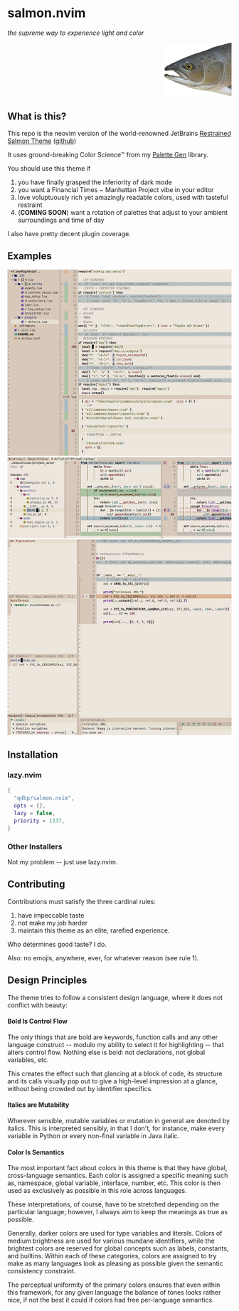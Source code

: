 # salmon.nvim

*the supreme way to experience light and color*

<div align="right">
  <img src="media/salmonhead.png" alt="Salmon Head" width="30%">
</div>

## What is this?

This repo is the neovim version of the world-renowned JetBrains [Restrained Salmon Theme](https://plugins.jetbrains.com/plugin/16259-restrained-salmon-theme/edit/analytics) ([github](https://github.com/qdbp/SalmonTheme))

It uses ground-breaking Color Science™ from my [Palette Gen](https://github.com/qdbp/palette_gen) library.

You should use this theme if
1. you have finally grasped the inferiority of dark mode
2. you want a Financial Times ~ Manhattan Project vibe in your editor
3. love voluptuously rich yet amazingly readable colors, used with tasteful restraint
4. (**COMING SOON**) want a rotation of palettes that adjust to your ambient surroundings and time of day

I also have pretty decent plugin coverage.

## Examples

![code example 1](media/salmon_nvim_1.png)
![neogit example](media/salmon_nvim_2.png)
![dap ui example](media/salmon_nvim_3.png)

## Installation

### lazy.nvim

```lua
{
  "qdbp/salmon.nvim",
  opts = {},
  lazy = false,
  priority = 1337,
}
```

### Other Installers

Not my problem -- just use lazy.nvim.

## Contributing

Contributions must satisfy the three cardinal rules:

1. have impeccable taste
2. not make my job harder
3. maintain this theme as an elite, rarefied experience.

Who determines good taste? I do.

Also: no emojis, anywhere, ever, for whatever reason (see rule 1).

## Design Principles

The theme tries to follow a consistent design language, where it does not conflict with beauty:

#### Bold Is Control Flow

The only things that are bold are keywords, function calls and any other
language construct -- modulo my ability to select it for highlighting -- that
alters control flow. Nothing else is bold: not declarations, not global
variables, etc.

This creates the effect such that glancing at a block of code, its structure
and its calls visually pop out to give a high-level impression at a glance, without
being crowded out by identifier specifics.

#### Italics are Mutability

Wherever sensible, mutable variables or mutation in general are denoted by
italics. This is interpreted sensibly, in that I don't, for instance, make every
variable in Python or every non-final variable in Java italic.

#### Color Is Semantics

The most important fact about colors in this theme is that they have global,
cross-language semantics. Each color is assigned a specific meaning such as,
namespace, global variable, interface, number, etc. This color is then used as
exclusively as possible in this role across languages.

These interpretations, of course, have to be stretched depending on the
particular language; however, I always aim to keep the meanings as true as
possible.

Generally, darker colors are used for type variables and literals.
Colors of medium brightness are used for various mundane identifiers, while the
brightest colors are reserved for global concepts such as labels, constants, and
builtins. Within each of these categories, colors are assigned to try make as
many languages look as pleasing as possible given the semantic consistency
constraint.

The perceptual uniformity of the primary colors ensures that even within this
framework, for any given language the balance of tones looks rather nice, if not
the best it could if colors had free per-language semantics.
